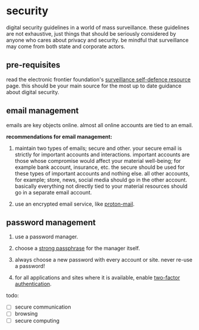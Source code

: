 # security

digital security guidelines in a world of mass surveillance.
these guidelines are not exhaustive, just things that should be seriously considered by anyone who cares about privacy and security.
be mindful that surveillance may come from both state and corporate actors. 

## pre-requisites

read the electronic frontier foundation's [surveillance self-defence resource](https://ssd.eff.org) page. 
this should be your main source for the most up to date guidance about digital security.

## email management

emails are key objects online. almost all online accounts are tied to an email.  

**recommendations for email management:** 
1. maintain two types of emails; secure and other. your secure email is strictly for important accounts and interactions. 
important accounts are those whose compromise would affect your material well-being; for example bank account, insurance, etc. 
the secure should be used for these types of important accounts and nothing else.
all other accounts, for example; store, news, social media should go in the other account. basically everything not directly tied to your material resources should go in a separate email account. 

2. use an encrypted email service, like [proton-mail](https://proton.me/mail).

## password management

1. use a password manager.

2. choose a [strong passphrase](https://www.schneier.com/blog/archives/2014/03/choosing_secure_1.html) for the manager itself.

3. always choose a new password with every account or site. never re-use a password!

4. for all applications and sites where it is available, enable [two-factor authentication](https://en.wikipedia.org/wiki/Multi-factor_authentication).



todo:
- [ ] secure communication
- [ ] browsing
- [ ] secure computing
